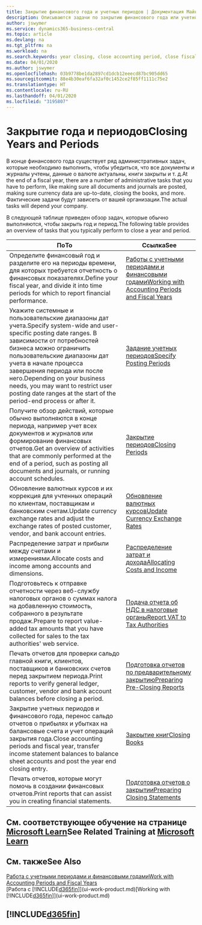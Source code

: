 ```yaml
---
title: Закрытие финансового года и учетных периодов | Документация Майкрософт
description: Описываются задачи по закрытию финансового года или учетного периода, например, проверка того, что документы и журналы учтены, а также сверка балансов банковских счетов.
author: jswymer
ms.service: dynamics365-business-central
ms.topic: article
ms.devlang: na
ms.tgt_pltfrm: na
ms.workload: na
ms.search.keywords: year closing, close accounting period, close fiscal year, bank account detailed trial balance
ms.date: 04/01/2020
ms.author: jswymer
ms.openlocfilehash: 03b9778be1da2897cd1dcb12eeecd87bc905dd65
ms.sourcegitcommit: 88e4b30eaf6fa32af0c1452ce2f85ff1111c75e2
ms.translationtype: HT
ms.contentlocale: ru-RU
ms.lasthandoff: 04/01/2020
ms.locfileid: "3195807"
---
```

# <a name="closing-years-and-periods"></a><span data-ttu-id="f93f6-103">Закрытие года и периодов</span><span class="sxs-lookup"><span data-stu-id="f93f6-103">Closing Years and Periods</span></span>

<span data-ttu-id="f93f6-104">В конце финансового года существует ряд административных задач, которые необходимо выполнить, чтобы убедиться, что все документы и журналы учтены, данные о валюте актуальны, книги закрыты и т. д.</span><span class="sxs-lookup"><span data-stu-id="f93f6-104">At the end of a fiscal year, there are a number of administrative tasks that you have to perform, like making sure all documents and journals are posted, making sure currency data are up-to-date, closing the books, and more.</span></span> <span data-ttu-id="f93f6-105">Фактические задачи будут зависеть от вашей организации.</span><span class="sxs-lookup"><span data-stu-id="f93f6-105">The actual tasks will depend your company.</span></span>

<span data-ttu-id="f93f6-106">В следующей таблице приведен обзор задач, которые обычно выполняются, чтобы закрыть год и период.</span><span class="sxs-lookup"><span data-stu-id="f93f6-106">The following table provides an overview of tasks that you typically perform to close a year and period.</span></span>

| <span data-ttu-id="f93f6-107">По</span><span class="sxs-lookup"><span data-stu-id="f93f6-107">To</span></span> | <span data-ttu-id="f93f6-108">Ссылка</span><span class="sxs-lookup"><span data-stu-id="f93f6-108">See</span></span> |
| --- | --- |
| <span data-ttu-id="f93f6-109">Определите финансовый год и разделите его на периоды времени, для которых требуется отчетность о финансовых показателях.</span><span class="sxs-lookup"><span data-stu-id="f93f6-109">Define your fiscal year, and divide it into time periods for which to report financial performance.</span></span> | [<span data-ttu-id="f93f6-110">Работы с учетными периодами и финансовыми годами</span><span class="sxs-lookup"><span data-stu-id="f93f6-110">Working with Accounting Periods and Fiscal Years</span></span>](finance-accounting-periods-and-fiscal-years.md)|
| <span data-ttu-id="f93f6-111">Укажите системные и пользовательские диапазоны дат учета.</span><span class="sxs-lookup"><span data-stu-id="f93f6-111">Specify system-wide and user-specific posting date ranges.</span></span> <span data-ttu-id="f93f6-112">В зависимости от потребностей бизнеса можно ограничить пользовательские диапазоны дат учета в начале процесса завершения периода или после него.</span><span class="sxs-lookup"><span data-stu-id="f93f6-112">Depending on your business needs, you may want to restrict user posting date ranges at the start of the period-end process or after it.</span></span> |[<span data-ttu-id="f93f6-113">Задание учетных периодов</span><span class="sxs-lookup"><span data-stu-id="f93f6-113">Specify Posting Periods</span></span>](finance-how-specify-posting-periods.md) |
| <span data-ttu-id="f93f6-114">Получите обзор действий, которые обычно выполняются в конце периода, например учет всех документов и журналов или формирование финансовых отчетов.</span><span class="sxs-lookup"><span data-stu-id="f93f6-114">Get an overview of activities that are commonly performed at the end of a period, such as posting all documents and journals, or running account schedules.</span></span> |[<span data-ttu-id="f93f6-115">Закрытие периодов</span><span class="sxs-lookup"><span data-stu-id="f93f6-115">Closing Periods</span></span>](year-how-complete-period-end-processes.md) |
| <span data-ttu-id="f93f6-116">Обновление валютных курсов и их коррекция для учтенных операций по клиентам, поставщикам и банковским счетам.</span><span class="sxs-lookup"><span data-stu-id="f93f6-116">Update currency exchange rates and adjust the exchange rates of posted customer, vendor, and bank account entries.</span></span> |[<span data-ttu-id="f93f6-117">Обновление валютных курсов</span><span class="sxs-lookup"><span data-stu-id="f93f6-117">Update Currency Exchange Rates</span></span>](finance-how-update-currencies.md) |
| <span data-ttu-id="f93f6-118">Распределение затрат и прибыли между счетами и измерениями.</span><span class="sxs-lookup"><span data-stu-id="f93f6-118">Allocate costs and income among accounts and dimensions.</span></span> |[<span data-ttu-id="f93f6-119">Распределение затрат и дохода</span><span class="sxs-lookup"><span data-stu-id="f93f6-119">Allocating Costs and Income</span></span>](year-allocate-costs-income.md) |
| <span data-ttu-id="f93f6-120">Подготовьтесь к отправке отчетности через веб-службу налоговых органов о суммах налога на добавленную стоимость, собранного в результате продаж.</span><span class="sxs-lookup"><span data-stu-id="f93f6-120">Prepare to report value-added tax amounts that you have collected for sales to the tax authorities' web service.</span></span> |[<span data-ttu-id="f93f6-121">Подача отчета об НДС в налоговые органы</span><span class="sxs-lookup"><span data-stu-id="f93f6-121">Report VAT to Tax Authorities</span></span>](finance-how-report-vat.md)|
| <span data-ttu-id="f93f6-122">Печать отчетов для проверки сальдо главной книги, клиентов, поставщиков и банковских счетов перед закрытием периода.</span><span class="sxs-lookup"><span data-stu-id="f93f6-122">Print reports to verify general ledger, customer, vendor and bank account balances before closing a period.</span></span> |[<span data-ttu-id="f93f6-123">Подготовка отчетов по предварительному закрытию</span><span class="sxs-lookup"><span data-stu-id="f93f6-123">Preparing Pre-Closing Reports</span></span>](year-prepare-preclose-reports.md) |
| <span data-ttu-id="f93f6-124">Закрытие учетных периодов и финансового года, перенос сальдо отчетов о прибылях и убытках на балансовые счета и учет операций закрытия года.</span><span class="sxs-lookup"><span data-stu-id="f93f6-124">Close accounting periods and fiscal year, transfer income statement balances to balance sheet accounts and post the year end closing entry.</span></span> |[<span data-ttu-id="f93f6-125">Закрытие книг</span><span class="sxs-lookup"><span data-stu-id="f93f6-125">Closing Books</span></span>](year-close-books.md) |
| <span data-ttu-id="f93f6-126">Печать отчетов, которые могут помочь в создании финансовых отчетов.</span><span class="sxs-lookup"><span data-stu-id="f93f6-126">Print reports that can assist you in creating financial statements.</span></span> |[<span data-ttu-id="f93f6-127">Подготовка отчетов о закрытии</span><span class="sxs-lookup"><span data-stu-id="f93f6-127">Preparing Closing Statements</span></span>](year-prepare-close-statement.md) |

## <a name="see-related-training-at-microsoft-learn"></a><span data-ttu-id="f93f6-128">См. соответствующее обучение на странице [Microsoft Learn](/learn/modules/close-fiscal-year-dynamics-365-business-central/index)</span><span class="sxs-lookup"><span data-stu-id="f93f6-128">See Related Training at [Microsoft Learn](/learn/modules/close-fiscal-year-dynamics-365-business-central/index)</span></span>

## <a name="see-also"></a><span data-ttu-id="f93f6-129">См. также</span><span class="sxs-lookup"><span data-stu-id="f93f6-129">See Also</span></span>

[<span data-ttu-id="f93f6-130">Работа с учетными периодами и финансовыми годами</span><span class="sxs-lookup"><span data-stu-id="f93f6-130">Work with Accounting Periods and Fiscal Years</span></span>](finance-accounting-periods-and-fiscal-years.md)  
<span data-ttu-id="f93f6-131">[Работа с [!INCLUDE[d365fin](includes/d365fin_md.md)]](ui-work-product.md)</span><span class="sxs-lookup"><span data-stu-id="f93f6-131">[Working with [!INCLUDE[d365fin](includes/d365fin_md.md)]](ui-work-product.md)</span></span>

## [!INCLUDE[d365fin](includes/free_trial_md.md)]  
